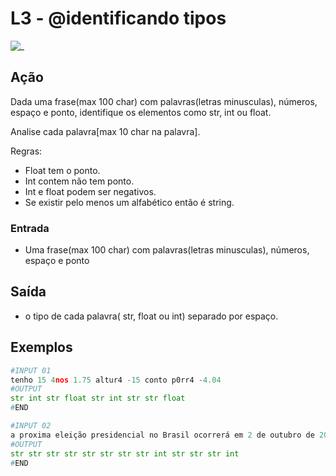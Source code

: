 # L3 - @identificando tipos

![_](cover.jpg)

## Ação

Dada uma frase(max 100 char) com palavras(letras minusculas), números, espaço e ponto, identifique os elementos como str, int ou float.

Analise cada palavra\[max 10 char na palavra\].

Regras:

* Float tem o ponto.
* Int contem não tem ponto.
* Int e float podem ser negativos.
* Se existir pelo menos um alfabético então é string.

### Entrada

* Uma frase(max 100 char) com palavras(letras minusculas), números, espaço e ponto

## Saída

* o tipo de cada palavra( str, float ou int) separado por espaço.  

## Exemplos  

``` py
#INPUT 01
tenho 15 4nos 1.75 altur4 -15 conto p0rr4 -4.04
#OUTPUT
str int str float str int str str float
#END
```

```py
#INPUT 02
a proxima eleição presidencial no Brasil ocorrerá em 2 de outubro de 2018
#OUTPUT
str str str str str str str str int str str str int
#END
```

<!--
#INPUT 03
aa 1 -2.0
#OUTPUT
str int float
#END
```

```py
#INPUT 04
02a -x1 -4.b54 p0
#OUTPUT
str str str str
#END
```

```py
#INPUT 05
-pato -40 -5.4
#OUTPUT
str int float
#END
```

```py
#INPUT 06
02 -1 -4.54 p0
#OUTPUT
int int float str
#END
-->
